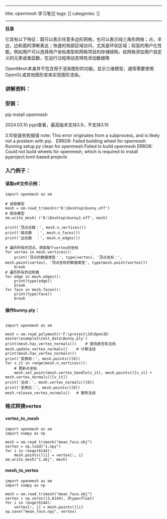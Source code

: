 
--- 
title:  openmesh 学习笔记 
tags: []
categories: [] 

---
**目录**



















它具有以下特征：既可以表示任意多边形网格，也可以表示纯三角形网格；点，半边，边和面的清晰表达；快速的局部区域访问，尤其是环状区域；较高的用户化性能，例如用户可以选择用户坐标类型和网格项目的存储结构，给网格添加用户自定义的元素或者函数，在运行过程用动态特性添加数据等

OpenMesh本身并不包含用于渲染图形的功能。显示三维模型，通常需要使用OpenGL或其他图形库来实现图形渲染。

### 讲解资料：





### 安装：

pip install openmesh

2024.03.10 pypi查看，最高版本支持3.9，不支持3.10

3.10安装失败报错 note: This error originates from a subprocess, and is likely not a problem with pip.   ERROR: Failed building wheel for openmesh   Running setup.py clean for openmesh Failed to build openmesh ERROR: Could not build wheels for openmesh, which is required to install pyproject.toml-based projects

### 入门例子：

#### 读取off文件示例：

```
import openmesh as om

# 读取模型
mesh = om.read_trimesh(r'D:\Desktop\bunny.off')
# 保存模型
om.write_mesh( r'D:\Desktop\bunny1.off', mesh)

print('顶点总数：', mesh.n_vertices())
print('面总数  ：', mesh.n_faces())
print('边总数  ：', mesh.n_edges())

# 遍历所有的顶点，获取每个vertex的坐标
for vertex in mesh.vertices():
    print('顶点的数据类型：', type(vertex), '顶点坐标：', mesh.point(vertex), '顶点坐标的数据类型', type(mesh.point(vertex)))
    break
# 遍历所有的边和面
for edge in mesh.edges():
    print(type(edge))
    break
for face in mesh.faces():
    print(type(face))
    break

```



#### 操作bunny.ply：

```

import openmesh as om

mesh = om.read_polymesh(r'F:\project\3d\Open3D-master\examples\test_data\Bunny.ply')
print(mesh.has_vertex_normals())    # 查找是否有法线
mesh.update_vertex_normals()    # 计算法线
print(mesh.has_vertex_normals())
print('变换前：', mesh.points()[0])
for v_it in range(mesh.n_vertices()):
    # 更新点坐标
    mesh.set_point(mesh.vertex_handle(v_it), mesh.points()[v_it] + mesh.vertex_normals()[v_it])
print('法线：', mesh.vertex_normals()[0])
print('变换后：', mesh.points()[0])
mesh.release_vertex_normals()   # 删除法线
```



### 格式转换vertex

#### vertex_to_mesh

```
import openmesh as om
import numpy as np

mesh = om.read_trimesh("mean_face.obj")
vertex = np.load("1.npy")
for i in range(6144):
    mesh.points()[i] = vertex[:, i]
om.write_mesh("1.obj", mesh)
```

#### mesh_to_vertex

```
import openmesh as om
import numpy as np

mesh = om.read_trimesh("mean_face.obj")
vertex = np.zeros((3,6144), dtype=float)
for i in range(6144):
    vertex[:, i] = mesh.points()[i]
np.save("mean_face.npy", vertex)
```


